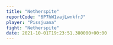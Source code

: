 ```yaml
---
title: "Netherspite"
reportCode: "6P7hW1vajLwnkfrJ"
player: "Pissjuana"
fight: "Netherspite"
date: 2021-10-01T19:23:51.380000+00:00
---
```

